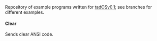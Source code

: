 Repository of example programs written for [tadOSv0.1](https://github.com/tad1/tadOS); see branches for different examples.

#### Clear
Sends clear ANSI code.
